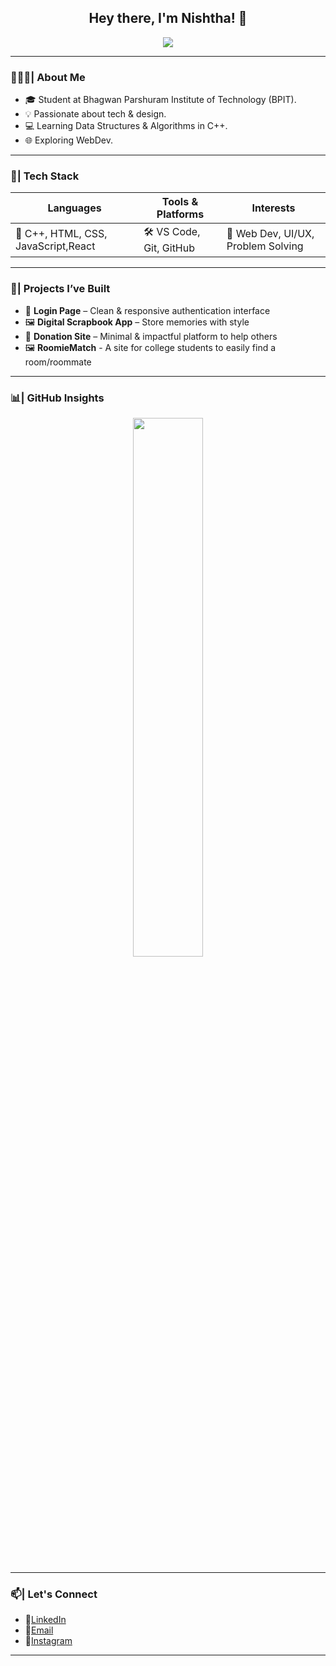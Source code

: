<h2 align="center">Hey there, I'm Nishtha! 👋</h2>
<p align="center">
  <img src="https://readme-typing-svg.herokuapp.com/?lines=Exploring+the+web,+one+line+of+code+at+a+time.;&center=true&width=500&height=45&color=FF4B7B&vCenter=true&loop=1&delay=70&pause=1000">
</p>


---

### 👩🏻‍💻| About Me

- 🎓 Student at Bhagwan Parshuram Institute of Technology (BPIT).
- 💡 Passionate about tech & design.
- 💻 Learning Data Structures & Algorithms in C++.
- 🌐 Exploring WebDev. 

---

### 🧰| Tech Stack

| Languages | Tools & Platforms | Interests |
|----------|------------------|------------|
| 🧠 C++, HTML, CSS, JavaScript,React | 🛠️ VS Code, Git, GitHub | 🎨 Web Dev, UI/UX, Problem Solving |

---

### 🚀| Projects I’ve Built

- 📄 **Login Page** – Clean & responsive authentication interface  
- 🖼️ **Digital Scrapbook App** – Store memories with style  
- 💝 **Donation Site** – Minimal & impactful platform to help others
- 🖼️ **RoomieMatch** - A site for college students to easily find a room/roommate

---

### 📊| GitHub Insights

<p align="center">
  <img src="https://github-readme-stats.vercel.app/api?username=nishthaasood&show_icons=true&theme=github_dark" width="47%" />
</p>

---

### 📫| Let's Connect

- 🔗[LinkedIn](https://www.linkedin.com/in/nishtha-sood-53a75a306)  
- 📧[Email](mailto:soodnishtha12462@gmail.com)
- 📸[Instagram](https://www.instagram.com/nishthasood7?utm_source=ig_web_button_share_sheet&igsh=ZDNlZDc0MzIxNw==)

---

<!--
**nishthaasood/nishthaasood** is a ✨ _special_ ✨ repository because its `README.md` (this file) appears on your GitHub profile.

Here are some ideas to get you started:

- 🔭 I’m currently working on ...
- 🌱 I’m currently learning ...
- 👯 I’m looking to collaborate on ...
- 🤔 I’m looking for help with ...
- 💬 Ask me about ...
- 📫 How to reach me: ...
- 😄 Pronouns: ...
- ⚡ Fun fact: ...
-->
